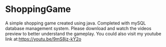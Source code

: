 # ShoppingGame
A simple shopping game created using java. Completed with mySQL database management system. 
Please download and watch the videos preview to better understand the gameplay. 
You could also visit my youtube link at:https://youtu.be/9mS8jz-kY2o
